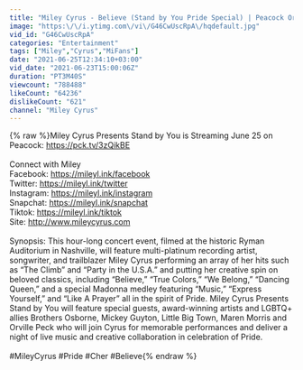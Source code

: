 ```yaml
---
title: "Miley Cyrus - Believe (Stand by You Pride Special) | Peacock Originals"
image: "https:\/\/i.ytimg.com\/vi\/G46CwUscRpA\/hqdefault.jpg"
vid_id: "G46CwUscRpA"
categories: "Entertainment"
tags: ["Miley","Cyrus","MiFans"]
date: "2021-06-25T12:34:10+03:00"
vid_date: "2021-06-23T15:00:06Z"
duration: "PT3M40S"
viewcount: "788488"
likeCount: "64236"
dislikeCount: "621"
channel: "Miley Cyrus"
---
```

{% raw %}Miley Cyrus Presents Stand by You is Streaming June 25 on Peacock: <a rel="nofollow" target="blank" href="https://pck.tv/3zQikBE">https://pck.tv/3zQikBE</a> <br /><br />Connect with Miley<br />Facebook: <a rel="nofollow" target="blank" href="https://mileyl.ink/facebook">https://mileyl.ink/facebook</a> <br />Twitter: <a rel="nofollow" target="blank" href="https://mileyl.ink/twitter">https://mileyl.ink/twitter</a> <br />Instagram: <a rel="nofollow" target="blank" href="https://mileyl.ink/instagram">https://mileyl.ink/instagram</a> <br />Snapchat: <a rel="nofollow" target="blank" href="https://mileyl.ink/snapchat">https://mileyl.ink/snapchat</a> <br />Tiktok: <a rel="nofollow" target="blank" href="https://mileyl.ink/tiktok">https://mileyl.ink/tiktok</a> <br />Site: <a rel="nofollow" target="blank" href="http://www.mileycyrus.com">http://www.mileycyrus.com</a><br /><br />Synopsis: This hour-long concert event, filmed at the historic Ryman Auditorium in Nashville, will feature multi-platinum recording artist, songwriter, and trailblazer Miley Cyrus performing an array of her hits such as “The Climb” and “Party in the U.S.A.” and putting her creative spin on beloved classics, including “Believe,” “True Colors,” “We Belong,” “Dancing Queen,” and a special Madonna medley featuring “Music,” “Express Yourself,” and “Like A Prayer” all in the spirit of Pride. Miley Cyrus Presents Stand by You will feature special guests, award-winning artists and LGBTQ+ allies Brothers Osborne, Mickey Guyton, Little Big Town, Maren Morris and Orville Peck who will join Cyrus for memorable performances and deliver a night of live music and creative collaboration in celebration of Pride. <br /><br />#MileyCyrus #Pride #Cher #Believe{% endraw %}
